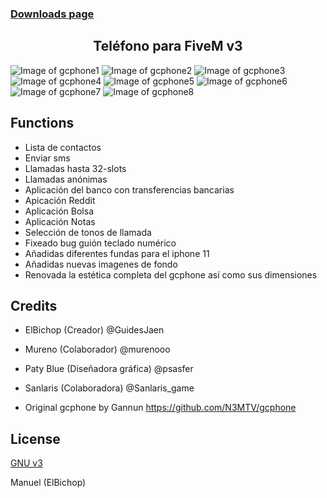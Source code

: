 ### [Downloads page](https://github.com/manueljlz/gcphone)

<h2 align="center">Teléfono para FiveM v3</h2>

![Image of gcphone1](https://imgur.com/a2ltY4l.png)
![Image of gcphone2](https://imgur.com/HsRSwRk.png)
![Image of gcphone3](https://imgur.com/hPcimYT.png)
![Image of gcphone4](https://imgur.com/UogUOTD.png)
![Image of gcphone5](https://imgur.com/tALSWBL.png)
![Image of gcphone6](https://imgur.com/Z89F1Rj.png)
![Image of gcphone7](https://imgur.com/KcL76Eo.png)
![Image of gcphone8](https://imgur.com/VPlVnzS.png)

## Functions 

  - Lista de contactos
  - Enviar sms
  - Llamadas hasta 32-slots
  - Llamadas anónimas
  - Aplicación del banco con transferencias bancarias
  - Apicación Reddit
  - Aplicación Bolsa
  - Aplicación Notas
  - Selección de tonos de llamada
  - Fixeado bug guión teclado numérico
  - Añadidas diferentes fundas para el iphone 11
  - Añadidas nuevas imagenes de fondo
  - Renovada la estética completa del gcphone así como sus dimensiones

## Credits

  - ElBichop (Creador) @GuidesJaen
  - Mureno (Colaborador) @murenooo
  - Paty Blue (Diseñadora gráfica) @psasfer
  - Sanlaris (Colaboradora) @Sanlaris_game

  - Original gcphone by Gannun https://github.com/N3MTV/gcphone




## License

[GNU v3](https://opensource.org/licenses/gpl-3.0.html)

Manuel (ElBichop) 